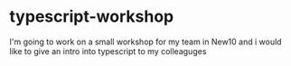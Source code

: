 # typescript-workshop
I'm going to work on a small workshop for my team in New10 and i would like to give an intro into typescript to my colleaguges
